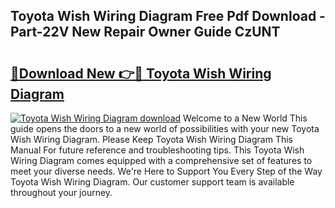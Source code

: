 ## Toyota Wish Wiring Diagram Free Pdf Download - Part-22V New Repair Owner Guide CzUNT

# <h2><a href="http://dfncec.blite.top/?on=Toyota+Wish+Wiring+Diagram">🔗Download New 👉🔴 Toyota Wish Wiring Diagram</a></h2>

[![Toyota Wish Wiring Diagram download](https://i.imgur.com/lujVjoI.png)](http://dfncec.blite.top/?on=Toyota+Wish+Wiring+Diagram)
Welcome to a New World This guide opens the doors to a new world of possibilities with your new Toyota Wish Wiring Diagram. Please Keep Toyota Wish Wiring Diagram This Manual For future reference and troubleshooting tips. This Toyota Wish Wiring Diagram comes equipped with a comprehensive set of features to meet your diverse needs. We're Here to Support You Every Step of the Way Toyota Wish Wiring Diagram. Our customer support team is available throughout your journey.
